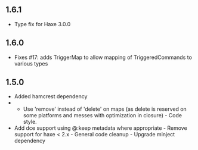 ## 1.6.1

- Type fix for Haxe 3.0.0

## 1.6.0

- Fixes #17: adds TriggerMap to allow mapping of TriggeredCommands to various types

## 1.5.0

- Added hamcrest dependency
- - Use 'remove' instead of 'delete' on maps (as delete is reserved on some platforms and messes with optimization in closure) - Code style.
- Add dce support using @:keep metadata where appropriate - Remove support for haxe < 2.x - General code cleanup - Upgrade minject dependency

